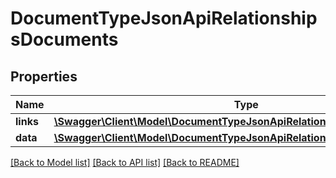 # DocumentTypeJsonApiRelationshipsDocuments

## Properties
Name | Type | Description | Notes
------------ | ------------- | ------------- | -------------
**links** | [**\Swagger\Client\Model\DocumentTypeJsonApiRelationshipsDocumentsLinks**](DocumentTypeJsonApiRelationshipsDocumentsLinks.md) |  | [optional] 
**data** | [**\Swagger\Client\Model\DocumentTypeJsonApiRelationshipsDocumentsData[]**](DocumentTypeJsonApiRelationshipsDocumentsData.md) |  | [optional] 

[[Back to Model list]](../../README.md#documentation-for-models) [[Back to API list]](../../README.md#documentation-for-api-endpoints) [[Back to README]](../../README.md)

